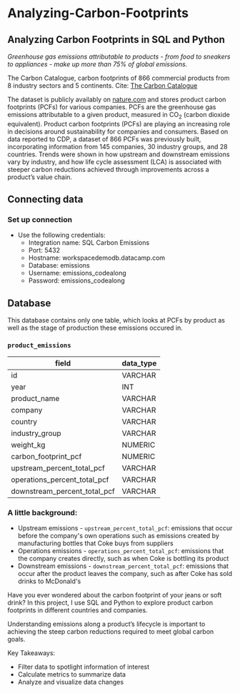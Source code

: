 # Analyzing-Carbon-Footprints
## Analyzing Carbon Footprints in SQL and Python

_Greenhouse gas emissions attributable to products - from food to sneakers to appliances - make up more than 75% of global emissions._

The Carbon Catalogue, carbon footprints of 866 commercial products from 8 industry sectors and 5 continents. 
Cite: [The Carbon Catalogue](https://www.nature.com/articles/s41597-022-01178-9)

The dataset is publicly availably on [nature.com](https://www.nature.com/articles/s41597-022-01178-9) and stores product carbon footprints (PCFs) for various companies. PCFs are the greenhouse gas emissions attributable to a given product, measured in CO<sub>2</sub> (carbon dioxide equivalent). Product carbon footprints (PCFs) are playing an increasing role in decisions around sustainability for companies and consumers.
Based on data reported to CDP, a dataset of 866 PCFs was previously built, incorporating information from 145 companies, 30 industry groups, and 28 countries. Trends were shown in how upstream and downstream emissions vary by industry, and how life cycle assessment (LCA) is associated with steeper carbon reductions achieved through improvements across a product’s value chain.

## Connecting data

### Set up connection

- Use the following credentials:
    + Integration name: SQL Carbon Emissions
    + Port: 5432
    + Hostname: workspacedemodb.datacamp.com
    + Database: emissions
    + Username: emissions_codealong
    + Password: emissions_codealong

## Database

This database contains only one table, which looks at PCFs by product as well as the stage of production these emissions occured in.

### `product_emissions`

| field                              | data_type |
|------------------------------------|-----------|
| id                                 | VARCHAR   |
| year                               | INT       |
| product_name                       | VARCHAR   |
| company                            | VARCHAR   |
| country                            | VARCHAR   |
| industry_group                     | VARCHAR   |
| weight_kg                          | NUMERIC   |
| carbon_footprint_pcf               | NUMERIC   |
| upstream_percent_total_pcf         | VARCHAR   |
| operations_percent_total_pcf       | VARCHAR   |
| downstream_percent_total_pcf       | VARCHAR   |

### A little background:
- Upstream emissions - `upstream_percent_total_pcf`: emissions that occur before the company's own operations such as emissions created by manufacturing bottles that Coke buys from suppliers
- Operations emissions - `operations_percent_total_pcf`: emissions that the company creates directly, such as when Coke is bottling its product
- Downstream emissions - `downstream_percent_total_pcf`: emissions that occur after the product leaves the company, such as after Coke has sold drinks to McDonald's

Have you ever wondered about the carbon footprint of your jeans or soft drink? In this project, I use SQL  and Python to explore product carbon footprints in different countries and companies.

Understanding emissions along a product’s lifecycle is important to achieving the steep carbon reductions required to meet global carbon goals.

Key Takeaways:
- Filter data to spotlight information of interest
- Calculate metrics to summarize data
- Analyze and visualize data changes